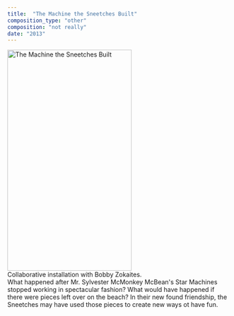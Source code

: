 ```yaml
---
title:  "The Machine the Sneetches Built"
composition_type: "other"
composition: "not really"
date: "2013"
---   
```


<a data-flickr-embed="true"  href="https://www.flickr.com/photos/johnchittum/albums/72157632094252030" title="The Machine the Sneetches Built"><img src="https://c7.staticflickr.com/9/8068/8216061710_2d6def3817.jpg" width="281" height="500" alt="The Machine the Sneetches Built"></a><script async src="//embedr.flickr.com/assets/client-code.js" charset="utf-8"></script>  
Collaborative installation with Bobby Zokaites.  
What happened after Mr. Sylvester McMonkey McBean's Star Machines stopped working in spectacular fashion? What would have happened if there were pieces left over on the beach? In their new found friendship, the Sneetches may have used those pieces to create new ways ot have fun.  